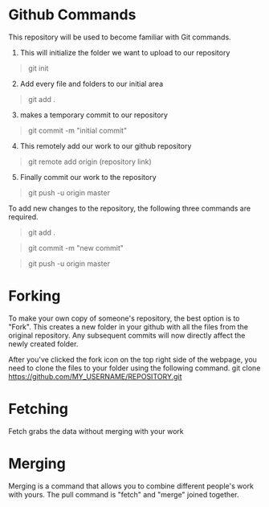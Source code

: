 Github Commands
=============

This repository will be used to become familiar with Git commands.


1) This will initialize the folder we want to upload to our repository
> git init 

2) Add every file and folders to our initial area
> git add . 

3) makes a temporary commit to our repository
> git commit -m "initial commit"

4) This remotely add our work to our github repository 
> git remote add origin (repository link)

5) Finally commit our work to the repository
> git push -u origin master


To add new changes to the repository, the following three commands are required.

> git add . 

> git commit -m "new commit"

> git push -u origin master


Forking
=============
To make your own copy of someone's repository, the best option is to "Fork".
This creates a new folder in your github with all the files from the original repository.
Any subsequent commits will now directly affect the newly created folder.

After you've clicked the fork icon on the top right side of the webpage, you need to clone the files to your folder using the following command.
  git clone https://github.com/MY_USERNAME/REPOSITORY.git


Fetching
============
Fetch grabs the data without merging with your work

Merging
=============
Merging is a command that allows you to combine different people's work with yours. 
The pull command is "fetch" and "merge" joined together.
